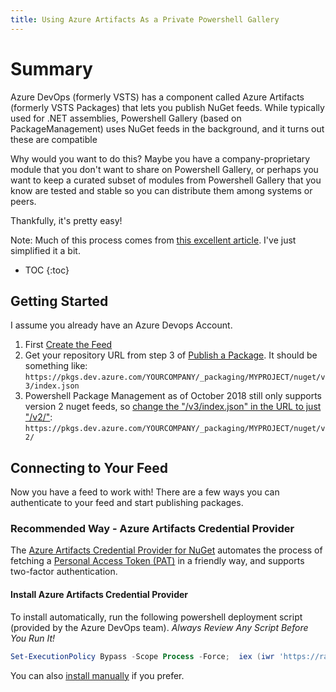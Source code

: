 ```yaml
---
title: Using Azure Artifacts As a Private Powershell Gallery
---
```

# Summary

Azure DevOps (formerly VSTS) has a component called Azure Artifacts (formerly VSTS Packages) that lets you publish NuGet feeds. While typically used for .NET assemblies, Powershell Gallery (based on PackageManagement) uses NuGet feeds in the background, and it turns out these are compatible

Why would you want to do this? Maybe you have a company-proprietary module that you don't want to share on Powershell Gallery, or perhaps you want to keep a curated subset of modules from Powershell Gallery that you know are tested and stable so you can distribute them among systems or peers.

Thankfully, it's pretty easy!

Note: Much of this process comes from [this excellent article](https://roadtoalm.com/2017/05/02/using-vsts-package-management-as-a-private-powershell-gallery/). I've just simplified it a bit.

* TOC
{:toc}

## Getting Started

I assume you already have an Azure Devops Account.

1. First [Create the Feed](https://docs.microsoft.com/en-us/azure/devops/artifacts/get-started-nuget?view=vsts&tabs=new-nav#create-a-feed) 
2. Get your repository URL from step 3 of [Publish a Package](https://docs.microsoft.com/en-us/azure/devops/artifacts/nuget/nuget-exe?view=vsts&tabs=new-nav#add-a-feed-to-nuget-2). It should be something like: `https://pkgs.dev.azure.com/YOURCOMPANY/_packaging/MYPROJECT/nuget/v3/index.json`
3. Powershell Package Management as of October 2018 still only supports version 2 nuget feeds, so [change the "/v3/index.json" in the URL to just "/v2/"](https://docs.microsoft.com/en-us/azure/devops/artifacts/nuget/nuget-exe?view=vsts&tabs=new-nav#add-a-feed-to-nuget-2): `https://pkgs.dev.azure.com/YOURCOMPANY/_packaging/MYPROJECT/nuget/v2/`

## Connecting to Your Feed
Now you have a feed to work with! There are a few ways you can authenticate to your feed and start publishing packages.

### Recommended Way - Azure Artifacts Credential Provider
The [Azure Artifacts Credential Provider for NuGet](https://github.com/Microsoft/artifacts-credprovider) automates the process of fetching a [Personal Access Token (PAT)](https://docs.microsoft.com/en-us/azure/devops/organizations/accounts/use-personal-access-tokens-to-authenticate?view=vsts) in a friendly way, and supports two-factor authentication. 

#### Install Azure Artifacts Credential Provider
To install automatically, run the following powershell deployment script (provided by the Azure DevOps team). *Always Review Any Script Before You Run It!*
```powershell
Set-ExecutionPolicy Bypass -Scope Process -Force;  iex (iwr 'https://raw.githubusercontent.com/Microsoft/artifacts-credprovider/master/helpers/installcredprovider.ps1').content
```

You can also [install manually](https://github.com/Microsoft/artifacts-credprovider#manual-installation-windows) if you prefer.
